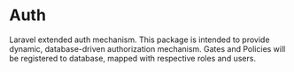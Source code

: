 # Auth
Laravel extended auth mechanism. This package is intended to provide dynamic, database-driven authorization mechanism. Gates and Policies will be registered to database, mapped with respective roles and users.

